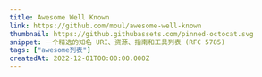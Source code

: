 ```yaml
---
title: Awesome Well Known
link: https://github.com/moul/awesome-well-known
thumbnail: https://github.githubassets.com/pinned-octocat.svg
snippet: 一个精选的知名 URI、资源、指南和工具列表 (RFC 5785)
tags: ["awesome列表"]
createdAt: 2022-12-01T00:00:00.000Z
---
```

